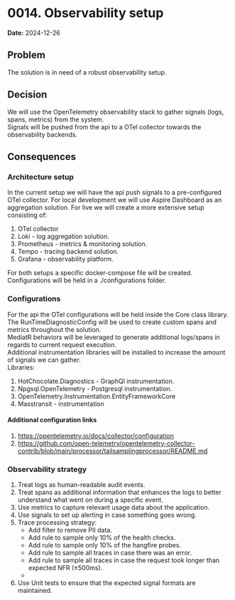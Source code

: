 # 0014. Observability setup

**Date:** 2024-12-26

## Problem

The solution is in need of a robust observability setup.

## Decision

We will use the OpenTelemetry observability stack to gather signals (logs, spans, metrics) from the system. </br>
Signals will be pushed from the api to a OTel collector towards the observability backends. </br>

## Consequences

### Architecture setup

In the current setup we will have the api push signals to a pre-configured OTel collector.
For local development we will use Aspire Dashboard as an aggregation solution.
For live we will create a more extensive setup consisting of:
1. OTel collector
2. Loki - log aggregation solution.
3. Prometheus - metrics & monitoring solution.
4. Tempo - tracing backend solution.
5. Grafana - observability platform.

For both setups a specific docker-compose file will be created. </br>
Configurations will be held in a ./configurations folder.

### Configurations

For the api the OTel configurations will be held inside the Core class library. </br>
The RunTimeDiagnosticConfig will be used to create custom spans and metrics throughout the solution. </br>
MediatR behaviors will be leveraged to generate additional logs/spans in regards to current request execution. </br>
Additional instrumentation libraries will be installed to increase the amount of signals we can gather. </br>
Libraries:
1. HotChocolate.Diagnostics - GraphQl instrumentation.
2. Npgsql.OpenTelemetry - Postgresql instrumentation.
3. OpenTelemetry.Instrumentation.EntityFrameworkCore 
4. Masstransit - instrumentation

#### Additional configuration links
1. https://opentelemetry.io/docs/collector/configuration
2. https://github.com/open-telemetry/opentelemetry-collector-contrib/blob/main/processor/tailsamplingprocessor/README.md

### Observability strategy

1. Treat logs as human-readable audit events.
2. Treat spans as additional information that enhances the logs to better understand what went on during a specific event.
3. Use metrics to capture relevant usage data about the application.
4. Use signals to set up alerting in case something goes wrong.
5. Trace processing strategy:
   * Add filter to remove PII data.
   * Add rule to sample only 10% of the health checks.
   * Add rule to sample only 10% of the hangfire probes.
   * Add rule to sample all traces in case there was an error.
   * Add rule to sample all traces in case the request took longer than expected NFR (±500ms). 
   * 
6. Use Unit tests to ensure that the expected signal formats are maintained.
